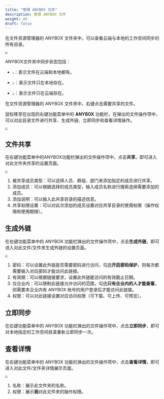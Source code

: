 ```yaml
---
title: "管理 ANYBOX 文件"
description: 管理 ANYBOX 文件
weight: 40
draft: false
---
```


在文件资源管理器的 ANYBOX 文件夹中，可以查看云端与本地的工作空间同步的所有目录。

<img src="../../_images/mac_user05.png" style="zoom:50%;" />

ANYBOX文件夹中同步状态包括：

- <img src="../../_images/mac_user06.png" style="zoom:30%;" />：表示文件在云端和本地都有。

- <img src="../../_images/mac_user07.png" style="zoom:40%;" />：表示文件只在本地存在。
- <img src="../../_images/mac_user08.png" style="zoom:40%;" />：表示文件只在云端存在。

在文件资源管理器的 ANYBOX 文件夹中，右键点击需要共享的文件。

鼠标移至在出现的右键功能菜单中的 **ANYBOX** 功能栏，在弹出的文件操作项中，可以对此目录文件进行共享、生成外链、立即同步和查看详情操作。

<img src="../../_images/mac_user09.png" style="zoom:50%;" />

## 文件共享

在右键功能菜单中的ANYBOX功能栏弹出的文件操作项中，点击**共享**，即可进入对此文件夹共享的设置页面。

<img src="../../_images/mac_user10.png" style="zoom:50%;" />

1. 被共享成员类型：可以选择人员、群组、部门来添加指定的成员进行共享。
2. 添加成员：可以根据选择的成员类型，输⼊成员名称进行搜索选择需要添加的成员。
3. 添加说明：可以输入此共享目录的描述信息。
4. 共享权限设置：可以对此次添加的成员设置对应共享目录的使用权限（操作权限和使用期限）。

## 生成外链

在右键功能菜单中的 ANYBOX 功能栏弹出的文件操作项中，点击**生成外链**，即可进入对此文件/文件夹生成外链的设置页面。

<img src="../../_images/mac_user11.png" style="zoom:50%;" />

1. 密码：可以设置此外链是否需要密码进行访问，勾选**开启密码保护**，则每次都需要输入对应密码才能访问此链接。
2. 有效期：可以根据链接要求，设置此外链能访问的有效截止日期。
3. 仅企业内：可以限制此链接允许访问的范围，勾选**只有企业内的人才能查看**，则需要本企业内有 ANYBOX 账号的用户登录后才能访问此链接。
4. 权限：可以对此链接设置对应访问权限（可下载、可上传、可预览）。

## 立即同步

在右键功能菜单中的 ANYBOX 功能栏弹出的文件操作项中，点击**立即同步**，即可对本地指定的工作空间目录重新立即同步一次。

## 查看详情

在右键功能菜单中的 ANYBOX 功能栏弹出的文件操作项中，点击**查看详情**，即可进入对此文件/文件夹详情展示页面。

<img src="../../_images/mac_user12.png" style="zoom:50%;" />

1. 名称：展示此文件夹的名称。
2. 权限：展示**我**对此文件夹的操作权限。
